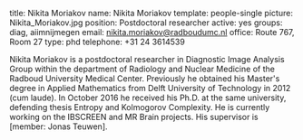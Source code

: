 title: Nikita Moriakov
name: Nikita Moriakov
template: people-single
picture: Nikita_Moriakov.jpg
position: Postdoctoral researcher
active: yes
groups: diag, aiimnijmegen
email: nikita.moriakov@radboudumc.nl
office: Route 767, Room 27
type: phd
telephone: +31 24 3614539

Nikita Moriakov is a postdoctoral researcher in Diagnostic Image Analysis Group within the department of Radiology and Nuclear Medicine of the Radboud University Medical Center. Previously he obtained his Master's degree in Applied Mathematics from Delft University of Technology in 2012 (cum laude). In October 2016 he received his Ph.D. at the same university, defending thesis Entropy and Kolmogorov Complexity. He is currently working on the IBSCREEN and MR Brain projects. 
His supervisor is [member: Jonas Teuwen].

